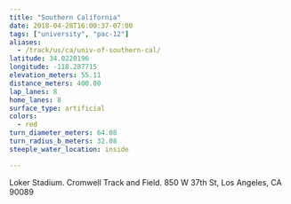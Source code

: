 ```yaml
---
title: "Southern California"
date: 2018-04-28T16:00:37-07:00
tags: ["university", "pac-12"]
aliases:
  - /track/us/ca/univ-of-southern-cal/
latitude: 34.0220196
longitude: -118.287715
elevation_meters: 55.11
distance_meters: 400.00
lap_lanes: 8
home_lanes: 8
surface_type: artificial
colors: 
  - red
turn_diameter_meters: 64.08
turn_radius_b_meters: 32.08
steeple_water_location: inside

---
```

Loker Stadium. Cromwell Track and Field. 850 W 37th St, Los Angeles, CA 90089
<!--more-->
